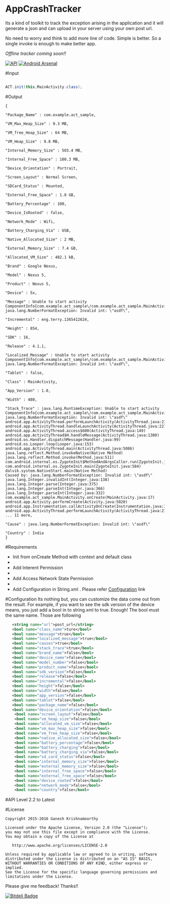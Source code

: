 # AppCrashTracker
Its a kind of toolkit to track the exception arising in the application and it will generate a json and can upload in your server using your own post url.

No need to worry and think to add more line of code. Simple is better. So a single invoke is enough to make better app.

<i>Offline tracker coming soon!!</i>

[![API](https://img.shields.io/badge/API-11%2B-orange.svg?style=flat)](https://android-arsenal.com/api?level=11)
[![Android Arsenal](https://img.shields.io/badge/Android%20Arsenal-AppCrashTracker-brightgreen.svg?style=flat)](http://android-arsenal.com/details/1/2978)


#Input

```java

ACT.init(this,MainActivity.class);

```

#Output
```jsonobject
{

"Package_Name" : com.example.act_sample,

"VM_Max_Heap_Size" : 9.3 MB,

"VM_free_Heap_Size" : 64 MB,

"VM_Heap_Size" : 9.8 MB,

"Internal_Memory_Size" : 503.4 MB,

"Internal_Free_Space" : 100.3 MB,

"Device_Orientation" : Portrait,

"Screen_Layout" : Normal Screen,

"SDCard_Status" : Mounted,

"External_Free_Space" : 1.8 GB,

"Battery_Percentage" : 100,

"Device_IsRooted" : false,

"Network_Mode" : Wifi,

"Battery_Charging_Via" : USB,

"Native_Allocated_Size" : 2 MB,

"External_Memory_Size" : 7.4 GB,

"Allocated_VM_Size" : 482.1 kB,

"Brand" : Google Nexus,

"Model" : Nexus 5,

"Product" : Nexus 5,

"Device" : 5x,

"Message" : Unable to start activity ComponentInfo{com.example.act_sample\/com.example.act_sample.MainActivity}: java.lang.NumberFormatException: Invalid int: \"asdf\",

"Incremental" : eng.terry.1365412624,

"Height" : 854,

"SDK" : 16,

"Release" : 4.1.1,

"Localized_Message" : Unable to start activity ComponentInfo{com.example.act_sample\/com.example.act_sample.MainActivity}: java.lang.NumberFormatException: Invalid int: \"asdf\",

"Tablet" : false,

"Class" : MainActivity,

"App_Version" : 1.0,

"Width" : 480,

"Stack_Trace" : java.lang.RuntimeException: Unable to start activity ComponentInfo{com.example.act_sample\/com.example.act_sample.MainActivity}: 
java.lang.NumberFormatException: Invalid int: \"asdf\"
android.app.ActivityThread.performLaunchActivity(ActivityThread.java:2184)
android.app.ActivityThread.handleLaunchActivity(ActivityThread.java:2211)
android.app.ActivityThread.access$600(ActivityThread.java:149)
android.app.ActivityThread$H.handleMessage(ActivityThread.java:1300)
android.os.Handler.dispatchMessage(Handler.java:99)
android.os.Looper.loop(Looper.java:153)
android.app.ActivityThread.main(ActivityThread.java:5086)
java.lang.reflect.Method.invokeNative(Native Method)
java.lang.reflect.Method.invoke(Method.java:511)
com.android.internal.os.ZygoteInit$MethodAndArgsCaller.run(ZygoteInit.java:821)
com.android.internal.os.ZygoteInit.main(ZygoteInit.java:584)
dalvik.system.NativeStart.main(Native Method)
Caused by: java.lang.NumberFormatException: Invalid int: \"asdf\"
java.lang.Integer.invalidInt(Integer.java:138)
java.lang.Integer.parse(Integer.java:375)
java.lang.Integer.parseInt(Integer.java:366)
java.lang.Integer.parseInt(Integer.java:332)
com.example.act_sample.MainActivity.onCreate(MainActivity.java:17)
android.app.Activity.performCreate(Activity.java:5020)
android.app.Instrumentation.callActivityOnCreate(Instrumentation.java:1080)
android.app.ActivityThread.performLaunchActivity(ActivityThread.java:2148)
... 11 more,

"Cause" : java.lang.NumberFormatException: Invalid int: \"asdf\"

"Country" : India
}
```

#Requirements

<ul>
<li>Init from onCreate Method with context and default class<li>
<li>Add Interent Permission<li>
<li>Add Access Network State Permission<li>
<li>Add Configuration in String.xml . Please refer <a href="https://github.com/macroday/AppCrashTracker/blob/master/README.md#configuration">Configuration</a> link</li>
</ul>

#Configuration
Its nothing but, you can customize the data come out from the result. For example, if you want to see the sdk version of the device means, you just add a bool in to string.xml to true. Enough! 
The bool must the same name. Those are following

```xml
   <string name="url">post_url</string>
   <bool name="class_name">ture</bool>
   <bool name="message">true</bool>
   <bool name="localized_message">true</bool>
   <bool name="causes">true</bool>
   <bool name="stack_trace">true</bool>
   <bool name="brand_name">false</bool>
   <bool name="device_name">false</bool>
   <bool name="model_number">false</bool>
   <bool name="product_name">false</bool>
   <bool name="sdk_version">false</bool>
   <bool name="release">false</bool>
   <bool name="incremental">false</bool>
   <bool name="height">false</bool>
   <bool name="width">false</bool>
   <bool name="app_version">false</bool>
   <bool name="tablet">false</bool>
   <bool name="package_name">false</bool>
   <bool name="device_orientation">false</bool>
	<bool name="screen_layout">false</bool>
	<bool name="vm_heap_size">false</bool>
	<bool name="allocated_vm_size">false</bool>
	<bool name="vm_max_heap_size">false</bool>
	<bool name="vm_free_heap_size">false</bool>
	<bool name="native_allocated_size">false</bool>
	<bool name="battery_percentage">false</bool>
	<bool name="battery_charging">false</bool>
	<bool name="battery_charging_via">false</bool>
	<bool name="sd_card_status">false</bool>
	<bool name="internal_memory_size">false</bool>
	<bool name="external_memory_size">false</bool>
	<bool name="internal_free_space">false</bool>
	<bool name="external_free_space">false</bool>
	<bool name="device_rooted">false</bool>
	<bool name="network_mode">false</bool>
	<bool name="country">false</bool>

```



#API Level
2.2 to Latest

#License
```license
Copyright 2015-2016 Ganesh Krishnamoorthy

Licensed under the Apache License, Version 2.0 (the "License");
you may not use this file except in compliance with the License.
You may obtain a copy of the License at

   http://www.apache.org/licenses/LICENSE-2.0

Unless required by applicable law or agreed to in writing, software
distributed under the License is distributed on an "AS IS" BASIS,
WITHOUT WARRANTIES OR CONDITIONS OF ANY KIND, either express or implied.
See the License for the specific language governing permissions and
limitations under the License.

```

Please give me feedback! Thanks!!


[![Bitdeli Badge](https://d2weczhvl823v0.cloudfront.net/macroday/appcrashtracker/trend.png)](https://bitdeli.com/free "Bitdeli Badge")
